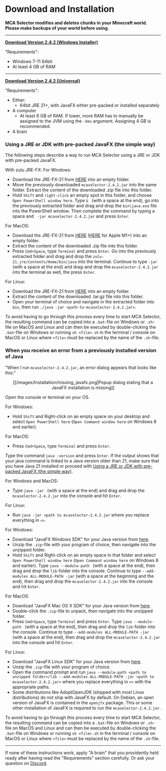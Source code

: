 # Download and Installation

**MCA Selector modifies and deletes chunks in your Minecraft world. Please make backups of your world before using.**

---

[**Download Version <!--vs-->2.4.2<!--ve--> (Windows Installer)**](https://github.com/Querz/mcaselector/releases/download/2.4.2/MCA_Selector_Setup.exe)

"Requirements":
* Windows 7-11 64bit
* At least 4 GB of RAM

---

[**Download Version <!--vs-->2.4.2<!--ve--> (Universal)**](https://github.com/Querz/mcaselector/releases/download/2.4.2/mcaselector-2.4.2.jar)

"Requirements":
* Either:
  * 64bit JRE 21+, with JavaFX either pre-packed or installed separately
* A computer
  * At least 6 GB of RAM. If lower, more RAM has to manually be assigned to the JVM using the `-Xmx` argument.
    Assigning 4 GB is recommended.
* A brain

### Using a JRE or JDK with pre-packed JavaFX (the simple way)
The following steps describe a way to run MCA Selector using a JRE or JDK with pre-packed JavaFX.

With zulu JRE-FX:
For Windows:

* Download the JRE-FX-21 from [HERE](https://cdn.azul.com/zulu/bin/zulu21.32.17-ca-fx-jre21.0.2-win_x64.zip) into an
  empty folder.
* Move the previously downloaded `mcaselector-2.4.2.jar` into the same folder. Extract the content of the
  downloaded .zip file into this folder.
* Hold `Shift` and `right-click` an empty spot in this folder, and choose `Open PowerShell window here`. Type `& `
  (with a space at the end), go into the previously extracted folder and drag and drop the `bin\java.exe` file into
  the PowerShell window. Then complete the command by typing a space and ` -jar mcaselector-2.4.2.jar` and press
  `Enter`.

For MacOS:

* Download the JRE-FX-21 from [HERE](https://cdn.azul.com/zulu/bin/zulu21.32.17-ca-fx-jre21.0.2-macosx_x64.zip) ([HERE](https://cdn.azul.com/zulu/bin/zulu21.32.17-ca-fx-jre21.0.2-macosx_aarch64.zip) for Apple M1+) into
  an empty folder.
* Extract the content of the downloaded .zip file into this folder.
* Press `Cmd+Space`, type `Terminal` and press `Enter`. Go into the previously extracted folder and drag and drop
  the `zulu-21.jre/Contents/Home/bin/java` into the terminal. Continue to type `-jar ` (with a space at the end) and
  drag-and drop the `mcaselector-2.4.2.jar` into the terminal as well, the press `Enter`.

For Linux:

* Download the JRE-FX-21 from [HERE](https://cdn.azul.com/zulu/bin/zulu21.32.17-ca-fx-jre21.0.2-linux_x64.tar.gz)
  into an empty folder.
* Extract the content of the downloaded .tar.gz file into this folder.
* Open your terminal of choice and navigate in the extracted folder into `bin`, then run `./java -jar
  <path-to-mcaselector-2.4.2.jar>`.

To avoid having to go through this process every time to start MCA Selector, the resulting command can be copied
into a `.bat`-file on Windows or `.sh`-file on MacOS and Linux and can then be executed by double-clicking the
`.bat`-file on Windows or running `sh <file>.sh` in the terminal / console on MacOS or Linux where `<file>` must be
replaced by the name of the `.sh`-file.

### When you receive an error from a previously installed version of Java
"When I run `mcaselector-2.4.2.jar`, an error dialog appears that looks like this:"

<p align="center">
[[/images/Installation/missing_javafx.png|Popup dialog stating that a JavaFX installation is missing]]
</p>

Open the console or terminal on your OS.

For Windows:
* Hold `Shift` and Right-click on an empty space on your desktop and select `Open PowerShell here` (`Open Command
  window here` on Windows 8 and earlier).

For MacOS:
* Press `Cmd+Space`, type `Terminal` and press `Enter`.

Type the command `java -version` and press `Enter`. If the output shows that your java command is linked to a Java
version older than 21, make sure that you have Java 21 installed or proceed with [Using a JRE or JDK with pre-packed
JavaFX (the simple way)](#using-a-jre-or-jdk-with-pre-packed-javafx-the-simple-way).

For Windows and MacOS:
* Type `java -jar ` (with a space at the end) and drag and drop the `mcaselector-2.4.2.jar` into the console and
  hit `Enter`.

For Linux:
* Run `java -jar <path to mcaselector-2.4.2.jar` where you replace everything in `<>`.

For Windows:
* Download "JavaFX Windows SDK" for your Java version from [here](https://gluonhq.com/products/javafx/).
* Unzip the `.zip`-file with your program of choice, then navigate into the unzipped folder.
* Hold `Shift` and Right-click on an empty space in that folder and select `Open PowerShell window here` (`Open
  Command window here` on Windows 8 and earlier). Type `java --module-path ` (with a space at the end), then drag
  and drop the `lib`-folder into the console. Continue to type ` --add-modules ALL-MODULE-PATH -jar ` (with a space
  at the beginning and the end), then drag and drop the `mcaselector-2.4.2.jar` into the console and hit `Enter`.

For MacOS:
* Download "JavaFX Mac OS X SDK" for your Java version from [here](https://gluonhq.com/products/javafx/).
* Double-click the `.zip`-file to unpack, then navigate into the unzipped folder.
* Press `Cmd+Space`, type `Terminal` and press `Enter`. Type `java --module-path ` (with a space at the end), then
  drag and drop the `lib`-folder into the console. Continue to type `--add-modules ALL-MODULE-PATH -jar ` (with a
  space at the end), then drag and drop the `mcaselector-2.4.2.jar` into the console and hit `Enter`.

For Linux:
* Download "JavaFX Linux SDK" for your Java version from [here](https://gluonhq.com/products/javafx/).
* Unzip the `.zip`-file with your program of choice.
* Open the command prompt and run `java --module-path <path to unzipped folder>/lib --add-modules ALL-MODULE-PATH
  -jar <path to mcaselector-2.4.2.jar>` where you replace everything in `<>` with the appropriate paths.
* Some distributions like AdoptOpenJDK (shipped with most Linux distributions) do not ship with JavaFX by default.
  On Debian, an open version of JavaFX is contained in the `openjfx` package. This or some other installation of
  JavaFX is required to run the `mcaselector-2.4.2.jar`.

To avoid having to go through this process every time to start MCA Selector, the resulting command can be copied
into a `.bat`-file on Windows or `.sh`-file on MacOS and Linux and can then be executed by double-clicking the
`.bat`-file on Windows or running `sh <file>.sh` in the terminal / console on MacOS or Linux where `<file>` must be
replaced by the name of the `.sh`-file.

---

If none of these instructions work, apply "A brain" that you providently held ready after having read the
"Requirements" section carefully. Or ask your question on [Discord](https://discord.gg/h942U8U).
